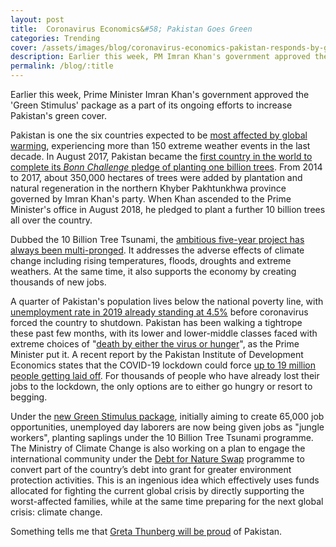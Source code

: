 ```yaml
---
layout: post
title:  Coronavirus Economics&#58; Pakistan Goes Green
categories: Trending
cover: /assets/images/blog/coronavirus-economics-pakistan-responds-by-going-green/0.jpg
description: Earlier this week, PM Imran Khan's government approved the 'Green Stimulus' package as a part of its ongoing efforts to increase Pakistan's green cover.
permalink: /blog/:title
---
```


<!-- wp:paragraph -->
<p>Earlier this week, Prime Minister Imran Khan's government approved the 'Green Stimulus' package as a part of its ongoing efforts to increase Pakistan's green cover.</p>
<!-- /wp:paragraph -->

<!-- wp:paragraph -->
<p>Pakistan is one the six countries expected to be <a href="https://www.un.org.pk/environment-day/">most affected by global warming</a>, experiencing more than 150 extreme weather events in the last decade. In August 2017, Pakistan became the <a href="https://www.weforum.org/agenda/2018/07/pakistan-s-billion-tree-tsunami-is-astonishing/">first country in the world to complete its <em>Bonn Challenge</em> pledge of planting one billion trees</a>. From 2014 to 2017, about 350,000 hectares of trees were added by plantation and natural regeneration in the northern Khyber Pakhtunkhwa province governed by Imran Khan's party. When Khan ascended to the Prime Minister's office in August 2018, he pledged to plant a further 10 billion trees all over the country.</p>
<!-- /wp:paragraph -->

<!-- wp:paragraph -->
<p>Dubbed the 10 Billion Tree Tsunami, the <a href="https://news.trust.org/item/20190321124827-fk3qq">ambitious five-year project has always been multi-pronged</a>. It addresses the adverse effects of climate change including rising temperatures, floods, droughts and extreme weathers. At the same time, it also supports the economy by creating thousands of new jobs.</p>
<!-- /wp:paragraph -->

<!-- wp:paragraph -->
<p>A quarter of Pakistan's population lives below the national poverty line, with <a href="https://data.worldbank.org/indicator/SL.UEM.TOTL.ZS?end=2019&amp;locations=PK">unemployment rate in 2019 already standing at 4.5%</a> before coronavirus forced the country to shutdown. Pakistan has been walking a tightrope these past few months, with its lower and lower-middle classes faced with extreme choices of "<a href="https://nation.com.pk/2020/04/04/pakistan-faced-with-dilemma-of-starvation-and-lockdown-pm-imran-khan/">death by either the virus or hunger</a>", as the Prime Minister put it. A recent report by the Pakistan Institute of Development Economics states that the COVID-19 lockdown could force&nbsp;<a rel="noreferrer noopener" href="https://www.pide.org.pk/pdf/PIDE-COVID-Bulletin-13.pdf" target="_blank">up to 19 million people getting laid off</a>. For thousands of people who have already lost their jobs to the lockdown, the only options are to either go hungry or resort to begging.</p>
<!-- /wp:paragraph -->

<!-- wp:paragraph -->
<p>Under the <a href="https://dailytimes.com.pk/604285/pm-okays-green-stimulus-package-to-extend-green-cover-create-jobs/">new Green Stimulus package</a>, initially aiming to create 65,000 job opportunities, unemployed day laborers are now being given jobs as "jungle workers", planting saplings under the 10 Billion Tree Tsunami programme. The Ministry of Climate Change is also working on a plan to engage the international community under the <a href="https://www1.undp.org/content/dam/sdfinance/doc/Debt%20for%20Nature%20Swaps%20_%20UNDP.pdf">Debt for Nature Swap</a> programme to convert part of the country’s debt into grant for greater environment protection activities. This is an ingenious idea which effectively uses funds allocated for fighting the current global crisis by directly supporting the worst-affected families, while at the same time preparing for the next global crisis: climate change.</p>
<!-- /wp:paragraph -->

<!-- wp:paragraph -->
<p>Something tells me that <a href="https://www.unicef.org/coronavirus/join-greta">Greta Thunberg will be proud</a> of Pakistan.</p>
<!-- /wp:paragraph -->
